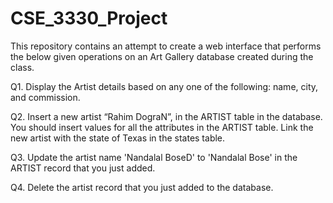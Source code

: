 # CSE_3330_Project
This repository contains an attempt to create a web interface that performs the below given operations on an Art Gallery database created during the class.

Q1. Display the Artist details based on any one of the following: name, city, and commission. 

Q2. Insert a new artist  “Rahim DograN”, in the ARTIST table in the database. You should insert values 
for all the attributes in the ARTIST table. Link the new artist with the state of Texas in the states table. 

Q3. Update the artist name 'Nandalal BoseD' to 'Nandalal Bose' in the ARTIST record that you just 
added. 

Q4. Delete the artist record that you just added to the database.
